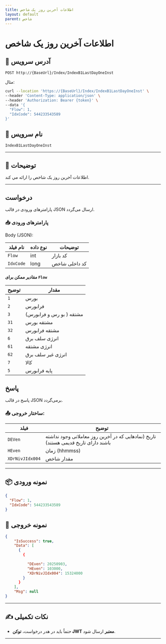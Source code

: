 ```yaml
---
title: اطلاعات آخرین روز یک شاخص
layout: default
parent: شاخص
---
```


# اطلاعات آخرين روز يک شاخص

## 📌 آدرس سرویس

```http
POST http://{BaseUrl}/Index/IndexB1LastDayOneInst
```

مثال:

```bash
curl --location 'https://{BaseUrl}/Index/IndexB1LastDayOneInst' \
--header 'Content-Type: application/json' \
--header 'Authorization: Bearer {token}' \
--data '{
  "Flow": 1,
  "IdxCode": 544233543589
}'
```

## 🧾 نام سرویس

`IndexB1LastDayOneInst`

---

## 🎯 توضیحات

 اطلاعات آخرين روز یک شاخص را ارائه مي کند. 

---

## درخواست

پارامترهای ورودی در قالب JSON ارسال می‌گردد.

### 📥 پارامترهای ورودی

Body (JSON):

| نام فیلد  | نوع داده  | توضیحات |
|------------|-------|-------|
| `Flow`    | int | کد بازار |
| `IdxCode` | long | کد داخلی شاخص |

#### مقادیر ممکن برای `Flow`

| توضیح | مقدار |
|-------|-------|
| `1`  | بورس |
| `2`  | فرابورس |
| `3` |  مشتقه ( بو رس و فرابورس) |
| `31` |  مشتقه بورس |
| `32` |  مشتقه فرابورس |
| `6` |  انرژی سلف برق |
| `61` |  انرژی مشتقه |
| `62` |  انرژی غیر سلف برق |
| `7` | کالا |
| `5` | پایه فرابورس |

## پاسخ

پاسخ در قالب JSON برمی‌گردد.

### 📤 ساختار خروجی:

| فیلد | توضیح |
|------|-------|
| `DEVen`         | تاریخ (نمادهایی که در آخرین روز معاملاتی وجود نداشته باشند دارای تاریخ قدیمی هستند) |
| `HEven`        | زمان (hhmmss) |
| `XDrNivJIdx004` | مقدار شاخص |

---

## 📦 نمونه ورودی 

```json
{
  "Flow": 1,
  "IdxCode": 544233543589
}
```

## 📄 نمونه خروجی

```json
{
    "IsSuccess": true,
    "Data": [
      {
        {
          
          "DEven": 20250903,
          "HEven": 103000,
          "XDrNivJIdx004": 15324000
        }
      }
    ],
    "Msg": null
}
```

---

## ✍️ نکات تکمیلی

- حتماً باید در هدر درخواست، **توکن JWT معتبر** ارسال شود.

---